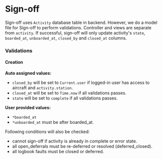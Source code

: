 # Sign-off

Sign-off uses `Activity` database table in backend. However, we do a model file for Sign-off to perform validations. Controller and views are separate from `activity`. If successful, sign-off will only update activity's `state`, `boarded_at`, `unboarded_at`, `closed_by` and `closed_at` columns.

### Validations

#### Creation
**Auto assigned values:**
- `closed_by` will be set to `Current.user` if logged-in user has access to aircraft and `activity.station`.
- `closed_at` will be set to `Time.now` if all validations passes.
- `state`	will be set to `complete` if all validations passes.

**User provided values:**
- `*boarded_at`
- `*unboarded_at` must be after boarded_at.

Following conditions will also be checked:
- cannot sign-off if activity is already in complete or error state.
- all open_deferrals must be re-deferred or resolved (deferred_closed).
- all logbook faults must be closed or deferred.
